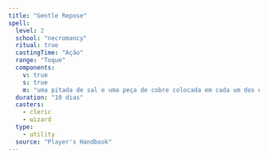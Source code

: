 ```yaml
---
title: "Gentle Repose"
spell:
  level: 2
  school: "necromancy"
  ritual: true
  castingTime: "Ação"
  range: "Toque"
  components:
    v: true
    s: true
    m: "uma pitada de sal e uma peça de cobre colocada em cada um dos olhos do corpo, que devem permanecer ai pela duração"
  duration: "10 dias"
  casters:
    - cleric
    - wizard
  type:
    - utility
  source: "Player's Handbook"
---
```

